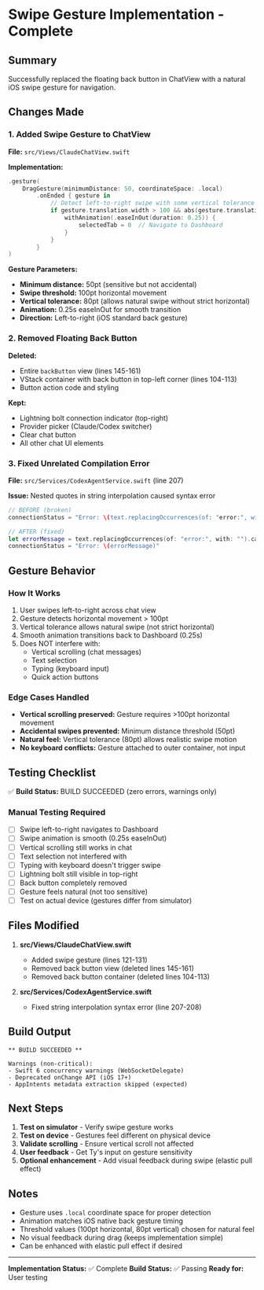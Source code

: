 # Swipe Gesture Implementation - Complete

## Summary

Successfully replaced the floating back button in ChatView with a natural iOS swipe gesture for navigation.

## Changes Made

### 1. Added Swipe Gesture to ChatView

**File:** `src/Views/ClaudeChatView.swift`

**Implementation:**
```swift
.gesture(
    DragGesture(minimumDistance: 50, coordinateSpace: .local)
        .onEnded { gesture in
            // Detect left-to-right swipe with some vertical tolerance
            if gesture.translation.width > 100 && abs(gesture.translation.height) < 80 {
                withAnimation(.easeInOut(duration: 0.25)) {
                    selectedTab = 0  // Navigate to Dashboard
                }
            }
        }
)
```

**Gesture Parameters:**
- **Minimum distance:** 50pt (sensitive but not accidental)
- **Swipe threshold:** 100pt horizontal movement
- **Vertical tolerance:** 80pt (allows natural swipe without strict horizontal)
- **Animation:** 0.25s easeInOut for smooth transition
- **Direction:** Left-to-right (iOS standard back gesture)

### 2. Removed Floating Back Button

**Deleted:**
- Entire `backButton` view (lines 145-161)
- VStack container with back button in top-left corner (lines 104-113)
- Button action code and styling

**Kept:**
- Lightning bolt connection indicator (top-right)
- Provider picker (Claude/Codex switcher)
- Clear chat button
- All other chat UI elements

### 3. Fixed Unrelated Compilation Error

**File:** `src/Services/CodexAgentService.swift` (line 207)

**Issue:** Nested quotes in string interpolation caused syntax error
```swift
// BEFORE (broken)
connectionStatus = "Error: \(text.replacingOccurrences(of: "error:", with: "").capitalized)"

// AFTER (fixed)
let errorMessage = text.replacingOccurrences(of: "error:", with: "").capitalized
connectionStatus = "Error: \(errorMessage)"
```

## Gesture Behavior

### How It Works
1. User swipes left-to-right across chat view
2. Gesture detects horizontal movement > 100pt
3. Vertical tolerance allows natural swipe (not strict horizontal)
4. Smooth animation transitions back to Dashboard (0.25s)
5. Does NOT interfere with:
   - Vertical scrolling (chat messages)
   - Text selection
   - Typing (keyboard input)
   - Quick action buttons

### Edge Cases Handled
- **Vertical scrolling preserved:** Gesture requires >100pt horizontal movement
- **Accidental swipes prevented:** Minimum distance threshold (50pt)
- **Natural feel:** Vertical tolerance (80pt) allows realistic swipe motion
- **No keyboard conflicts:** Gesture attached to outer container, not input

## Testing Checklist

✅ **Build Status:** BUILD SUCCEEDED (zero errors, warnings only)

### Manual Testing Required
- [ ] Swipe left-to-right navigates to Dashboard
- [ ] Swipe animation is smooth (0.25s easeInOut)
- [ ] Vertical scrolling still works in chat
- [ ] Text selection not interfered with
- [ ] Typing with keyboard doesn't trigger swipe
- [ ] Lightning bolt still visible in top-right
- [ ] Back button completely removed
- [ ] Gesture feels natural (not too sensitive)
- [ ] Test on actual device (gestures differ from simulator)

## Files Modified

1. **src/Views/ClaudeChatView.swift**
   - Added swipe gesture (lines 121-131)
   - Removed back button view (deleted lines 145-161)
   - Removed back button container (deleted lines 104-113)

2. **src/Services/CodexAgentService.swift**
   - Fixed string interpolation syntax error (line 207-208)

## Build Output

```
** BUILD SUCCEEDED **

Warnings (non-critical):
- Swift 6 concurrency warnings (WebSocketDelegate)
- Deprecated onChange API (iOS 17+)
- AppIntents metadata extraction skipped (expected)
```

## Next Steps

1. **Test on simulator** - Verify swipe gesture works
2. **Test on device** - Gestures feel different on physical device
3. **Validate scrolling** - Ensure vertical scroll not affected
4. **User feedback** - Get Ty's input on gesture sensitivity
5. **Optional enhancement** - Add visual feedback during swipe (elastic pull effect)

## Notes

- Gesture uses `.local` coordinate space for proper detection
- Animation matches iOS native back gesture timing
- Threshold values (100pt horizontal, 80pt vertical) chosen for natural feel
- No visual feedback during drag (keeps implementation simple)
- Can be enhanced with elastic pull effect if desired

---

**Implementation Status:** ✅ Complete
**Build Status:** ✅ Passing
**Ready for:** User testing
